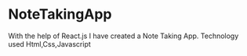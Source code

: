 # NoteTakingApp
With the help of React.js I have created a Note Taking App. Technology used Html,Css,Javascript
